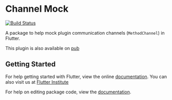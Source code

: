 # Channel Mock

[![Build Status](https://api.travis-ci.org/flutter-institute/channel_mock.svg?branch=master)](https://travis-ci.org/flutter-institute/channel_mock)

A package to help mock plugin communication channels (`MethodChannel`) in Flutter.

This plugin is also available on [pub](https://pub.dartlang.org/packages/channel_mock)

## Getting Started

For help getting started with Flutter, view the online [documentation](http://flutter.io/).
You can also visit us at [Flutter Institute](https://flutter.institute)

For help on editing package code, view the [documentation](https://flutter.io/developing-packages/).
